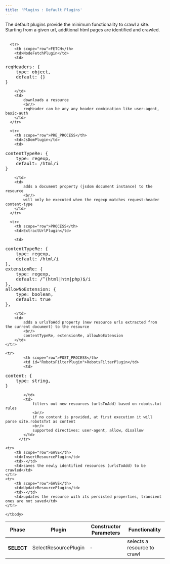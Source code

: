 ```yaml
---
title: 'Plugins : Default Plugins'
---
```

The default plugins provide the minimum functionality to crawl a site. <br/>
Starting from a given url, additional html pages are identified and crawled. <br/><br/>

<table class="table">
    <thead>
      <tr>
        <th scope="col">Phase</th>
        <th scope="col">Plugin</th>
        <th scope="col">Constructor Parameters</th>
        <th scope="col">Functionality</th>
      </tr>
    </thead>
    <tbody>
    <tr>
            <th scope="row">SELECT</th>
            <td>SelectResourcePlugin</td>
            <td>-</td>
            <td>selects a resource to crawl</td>            
        </tr>

      <tr>
        <th scope="row">FETCH</th>
        <td>NodeFetchPlugin</td>
        <td>
<pre>
reqHeaders: {
    type: object,
    default: {}
}</pre>
        </td>
        <td>
            downloads a resource
            <br/>
            reqHeader can be any any header combination like user-agent, basic-auth
        </td>
      </tr>
     
      <tr>
        <th scope="row">PRE_PROCESS</th>
        <td>JsDomPlugin</td>        
        <td>
<pre>
contentTypeRe: {
    type: regexp,
    default: /html/i
}</pre>
        </td>
        <td>
            adds a document property (jsdom document instance) to the resource
            <br/>
            will only be executed when the regexp matches request-header content-type
        </td>
      </tr>

      <tr>
        <th scope="row">PROCESS</th>
        <td>ExtractUrlPlugin</td>
        
        <td>
<pre>
contentTypeRe: {
    type: regexp,
    default: /html/i
},
extensionRe: {
    type: regexp,
    default: /^(html|htm|php)$/i
},
allowNoExtension: {
    type: boolean,
    default: true
},</pre>
        </td>
        <td>
            adds a urlsToAdd property (new resource urls extracted from the current document) to the resource
            <br/>
            contentTypeRe, extensionRe, allowNoExtension
        </td>
    </tr>

    <tr>
            <th scope="row">POST_PROCESS</th>
            <td id="RobotsFilterPlugin">RobotsFilterPlugin</td>            
            <td>
<pre>
content: {
    type: string,
}</pre>                
            </td>
            <td>
                filters out new resources (urlsToAdd) based on robots.txt rules
                <br/>
                if no content is provided, at first execution it will parse site.robotsTxt as content
                <br/>
                supported directives: user-agent, allow, disallow
            </td>
          </tr>

    <tr>
        <th scope="row">SAVE</th>
        <td>InsertResourcePlugin</td>
        <td>-</td>
        <td>saves the newly identified resources (urlsToAdd) to be crawled</td>
    </tr>
    <tr>
        <th scope="row">SAVE</th>
        <td>UpdateResourcePlugin</td>
        <td>-</td>
        <td>updates the resource with its persisted properties, transient ones are not saved</td>
    </tr>
     
    </tbody>
  </table>